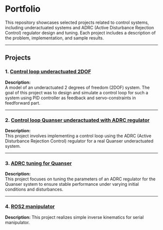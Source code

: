 # Portfolio


This repository showcases selected projects related to control systems, including underactuated systems and ADRC (Active Disturbance Rejection Control) regulator design and tuning. Each project includes a description of the problem, implementation, and sample results.

---

## Projects

### 1. [Control loop underactuated 2DOF](./Control_loop_underactuated_2DOF)
**Description:**  
A model of an underactuated 2 degrees of freedom (2DOF) system. The goal of this project was to design and simulate a control loop for such a system using PID controller as feedback and servo-constraints in feedforward part.


---

### 2. [Control loop Quanser underactuated with ADRC regulator](./Control_loop_Quanser_ADRC)
**Description:**  
This project involves implementing a control loop using the ADRC (Active Disturbance Rejection Control) regulator for a real Quanser underactuated system.


---

### 3. [ADRC tuning for Quanser](./ADRC_tuning_Quanser)
**Description:**  
This project focuses on tuning the parameters of an ADRC regulator for the Quanser system to ensure stable performance under varying initial conditions and disturbances.


---

### 4. [ROS2 manipulator](./ROS2)
**Description:**
This project realizes simple inverse kinematics for serial manipulator. 



